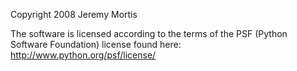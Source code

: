 Copyright 2008 Jeremy Mortis

The software is licensed according to the terms of the PSF (Python Software Foundation) license found here: http://www.python.org/psf/license/